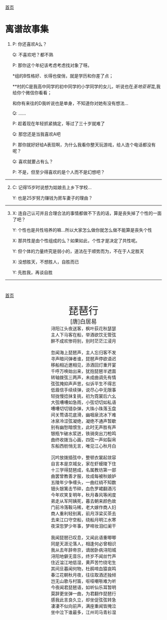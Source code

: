 [首页](index.md)

# 离谱故事集
1.  P: 你还喜欢A么？
    
    Q: 不喜欢吧？都不熟

    P: 那你这个年纪该考虑考虑找对象了呀。

    *组的B性格好、长得也俊俏，就是学历和你差了点；

    \*\*村的C是我高中同学的初中同学的小学同学的女儿，听说也在*圣地亚哥*混,我给你个微信你看看；

    和你有来往的D我听说也是单身，不知道你对她有没有想法...

    Q: ……

    P: 趁着现在年轻抓紧搞定，等过了三十岁就难了

    Q: 那您还是当我喜欢A吧

    P: 那你就好好给A表现啊，为什么我看你整天玩游戏，给人连个电话都没有呢？

    Q: 喜欢就要占有么？

    P: 不是，但至少得喜欢的是个人而不是幻想吧？

--------------------------------------------------------

2.  C: 记得15岁时说想为姑娘去上乡下学校…

    Y: 也是25岁努力赚钱为房车妻子的理由？

---------------------------------------------------------

3.  X: 连自己认可并且合理合法的事情都做不下去的话，算是丧失掉了个性的一面了吧？
    
    Y: 个性也是共性培养的嘛…所以大家怎么做你就怎么做不能算是丧失个性

    X: 那共性是由个性组成的么？如果如此，个性才是决定了共性呢。

    Y: 但个体的力量终究是弱小的，道法在于顺势而为，不在于人定胜天

    X: 没想胜天，不想胜人，自胜而已

    Y: 先胜我，再谈自胜

-----------------------------------------------------------------

# 
[首页](index.md)

<center><font size=6>琵琶行</font></center>
<center><font size=4>[唐]白居易</font></center>
<center>浔阳江头夜送客，枫叶荻花秋瑟瑟</center>
<center>主人下马客在船，举酒欲饮无管弦</center>
<center>醉不成欢惨将别，别时茫茫江浸月</center>
<br>
<center>忽闻海上琵琶声，主人忘归客不发</center>
<center>寻声暗问弹者谁，琵琶声停欲语迟</center>
<center>移船相近邀相见，添酒回灯重开宴</center>
<center>千呼万唤始出来，犹抱琵琶半遮面</center>
<center>转轴拨弦三两声，未成曲调先有情</center>
<center>弦弦掩抑声声思，似诉平生不得志</center>
<center>低眉信手续续弹，说尽心中无限事</center>
<center>轻拢慢捻抹复挑，初为霓裳后六幺</center>
<center>大弦嘈嘈如急雨，小弦切切如私语</center>
<center>嘈嘈切切错杂弹，大珠小珠落玉盘</center>
<center>间关莺语花底滑，幽咽泉流冰下难</center>
<center>冰泉冷涩弦凝绝，凝绝不通声暂歇</center>
<center>别有幽愁暗恨生，此时无声胜有声</center>
<center>银瓶乍破水浆迸，铁骑突出刀枪鸣</center>
<center>曲终收拨当心画，四弦一声如裂帛</center>
<center>东船西舫悄无言，唯见江心秋月白</center>
<br>
<center>沉吟放拨插弦中，整顿衣裳起敛容</center>
<center>自言本是京城女，家在虾蟆陵下住</center>
<center>十三学得琵琶成，名属教坊第一部</center>
<center>曲罢曾教善才服，妆成每被秋娘妒</center>
<center>五陵年少争缠头，一曲红绡不知数</center>
<center>钿头银篱击节碎，血色罗裙翻酒污</center>
<center>今年欢笑复明年，秋月春风等闲度</center>
<center>弟走从军阿姨死，暮去朝来颜色故</center>
<center>门前冷落鞍马稀，老大嫁作商人妇</center>
<center>商人重利轻别离，前月浮梁买茶去</center>
<center>去来江口守空船，绕船月明江水寒</center>
<center>夜深忽梦少年事，梦啼妆泪红阑干</center>
<br>
<center>我闻琵琶已叹息，又闻此语重唧唧</center>
<center>同是天涯沦落人，相逢何必曾相识</center>
<center>我从去年辞帝京，谪居卧病浔阳城</center>
<center>浔阳地僻无音乐，终岁不闻丝竹声</center>
<center>住近湓江地低湿，黄芦苦竹绕宅生</center>
<center>其间旦暮闻何物，杜鹃啼血猿哀鸣</center>
<center>春江花朝秋月夜，往往取酒还独倾</center>
<center>岂无山歌与村笛，呕哑嘲哳难为听</center>
<center>今夜闻君琵琶语，如听仙乐耳暂明</center>
<center>莫辞更坐弹一曲，为君翻作琵琶行</center>
<center>感我此言良久立，却坐促弦弦转急</center>
<center>凄凄不似向前声，满座重闻皆掩泣</center>
<center>坐中泣下谁最多，江州司马青衫湿</center>